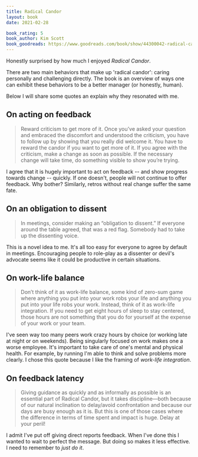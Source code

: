 ```yaml
---
title: Radical Candor
layout: book
date: 2021-02-28

book_rating: 5
book_author: Kim Scott
book_goodreads: https://www.goodreads.com/book/show/44300042-radical-candor
---
```


Honestly surprised by how much I enjoyed _Radical Candor_.

There are two main behaviors that make up 'radical candor': caring personally and challenging directly. The book is an overview of ways one can exhibit these behaviors to be a better manager (or honestly, human).

Below I will share some quotes an explain why they resonated with me.

## On acting on feedback

> Reward criticism to get more of it. Once you’ve asked your question and embraced the discomfort and understood the criticism, you have to follow up by showing that you really did welcome it. You have to reward the candor if you want to get more of it. If you agree with the criticism, make a change as soon as possible. If the necessary change will take time, do something visible to show you’re trying.

I agree that it is hugely important to act on feedback -- and show progress towards change -- quickly. If one doesn't, people will not continue to offer feedback. Why bother? Similarly, retros without real change suffer the same fate.

## On an obligation to dissent

> In meetings, consider making an “obligation to dissent.” If everyone around the table agreed, that was a red flag. Somebody had to take up the dissenting voice.

This is a novel idea to me. It's all too easy for everyone to agree by default in meetings. Encouraging people to role-play as a dissenter or devil's advocate seems like it could be productive in certain situations.

## On work-life balance

> Don’t think of it as work-life balance, some kind of zero-sum game where anything you put into your work robs your life and anything you put into your life robs your work. Instead, think of it as work-life integration. If you need to get eight hours of sleep to stay centered, those hours are not something that you do for yourself at the expense of your work or your team.

I've seen way too many peers work crazy hours by choice (or working late at night or on weekends). Being singularly focused on work makes one a worse employee. It's important to take care of one's mental and physical health. For example, by running I'm able to think and solve problems more clearly. I chose this quote because I like the framing of _work-life integration_.

## On feedback latency

> Giving guidance as quickly and as informally as possible is an essential part of Radical Candor, but it takes discipline—both because of our natural inclination to delay/avoid confrontation and because our days are busy enough as it is. But this is one of those cases where the difference in terms of time spent and impact is huge. Delay at your peril!

I admit I've put off giving direct reports feedback. When I've done this I wanted to wait to perfect the message. But doing so makes it less effective. I need to remember to _just do it_.